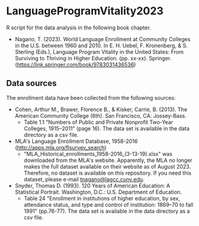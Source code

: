 # LanguageProgramVitality2023

R script for the data analysis in the following book chapter. 

- Nagano, T. (2023). World Language Enrollment at Community Colleges in the U.S. between 1960 and 2010.  In E. H. Uebel, F. Kronenberg, & S. Sterling (Eds.),  Language Program Vitality in the United States: From Surviving to Thriving in Higher Education.  (pp. xx-xx). Springer. (https://link.springer.com/book/9783031436536)

## Data sources
The enrollment data have been collected from the following sources:

- Cohen, Arthur M., Brawer, Florence B., & Kisker, Carrie, B.  (2013). The American Community College (6th). San Francisco, CA: Jossey-Bass.
	- Table 1.1 "Numbers of Public and Private Nonprofit Two-Year Colleges, 1915–2011" (page 16). The data set is available in the data directory as a csv file. 
- MLA's Language Enrollment Database, 1958-2016 (http://apps.mla.org/flsurvey_search)
	- "MLA_Historical_enrollments_1958-2016_(3-13-19).xlsx" was downloaded from the MLA's website. Apparently, the MLA no longer makes the full dataset available on their website as of August 2023. Therefore, no dataset is available on this repository. If you need this dataset, please e-mail tnagano@lagcc.cuny.edu.
- Snyder, Thomas D.  (1993). 120 Years of American Education: A Statistical Portrait. Washington, D.C.: U.S. Department of Education.
	- Table 24 "Enrollment in institutions of higher education, by sex, attendance status, and type and control of institution: 1869–70 to fall 1991" (pp.76-77). The data set is available in the data directory as a csv file. 
